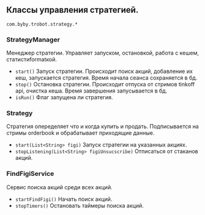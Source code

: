 ## Классы управления стратегией.

`com.byby.trobot.strategy.*`

### StrategyManager

Менеджер стратегии.
Управляет запуском, остановкой, работа с кешем, статистиformatкой.

- `start()`
  Запуск стратегии. Происходит поиск акций, добавление их кеш, запускается стратегия.
  Время начала сеанса сохраняется в бд.
- `stop()` Остановка стратегии. Происходит отпуска от стримов tinkoff api, очистка кеша. Время завершения запусывается в
  бд.
- `isRun()` Флаг запущена ли стратегия.
 
### Strategy

Стратегия опеределяет что и когда купить и продать.
Подписывается на стримы orderbook и обрабатывает приходящие данные.

- `start(List<String> figi)` Запуск стратегии на указанных акциях.
- `stopListening(List<String> figiUnsucscribe)` Отписаться от стаканов акций.

### FindFigiService

Сервис поиска акций среди всех акций.

- `startFindFigi()` Начать поиск акций.
- `stopTimers()` Остановать таймеры поиска акций.